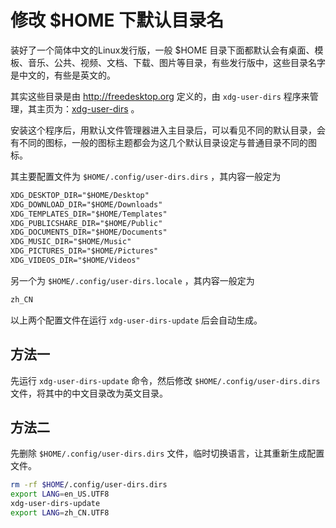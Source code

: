 # 修改 $HOME 下默认目录名

装好了一个简体中文的Linux发行版，一般 $HOME 目录下面都默认会有桌面、模板、音乐、公共、视频、文档、下载、图片等目录，有些发行版中，这些目录名字是中文的，有些是英文的。

其实这些目录是由 http://freedesktop.org 定义的，由 `xdg-user-dirs` 程序来管理，其主页为：[xdg-user-dirs](https://freedesktop.org/wiki/Software/xdg-user-dirs/) 。

安装这个程序后，用默认文件管理器进入主目录后，可以看见不同的默认目录，会有不同的图标，一般的图标主题都会为这几个默认目录设定与普通目录不同的图标。


其主要配置文件为 `$HOME/.config/user-dirs.dirs` ，其内容一般定为

```txt
XDG_DESKTOP_DIR="$HOME/Desktop"
XDG_DOWNLOAD_DIR="$HOME/Downloads"
XDG_TEMPLATES_DIR="$HOME/Templates"
XDG_PUBLICSHARE_DIR="$HOME/Public"
XDG_DOCUMENTS_DIR="$HOME/Documents"
XDG_MUSIC_DIR="$HOME/Music"
XDG_PICTURES_DIR="$HOME/Pictures"
XDG_VIDEOS_DIR="$HOME/Videos"
```

另一个为 `$HOME/.config/user-dirs.locale` ，其内容一般定为

```txt
zh_CN
```

以上两个配置文件在运行 `xdg-user-dirs-update` 后会自动生成。


## 方法一

先运行 `xdg-user-dirs-update` 命令，然后修改 `$HOME/.config/user-dirs.dirs` 文件，将其中的中文目录改为英文目录。

## 方法二

先删除 `$HOME/.config/user-dirs.dirs` 文件，临时切换语言，让其重新生成配置文件。

```bash
rm -rf $HOME/.config/user-dirs.dirs
export LANG=en_US.UTF8
xdg-user-dirs-update
export LANG=zh_CN.UTF8
```
